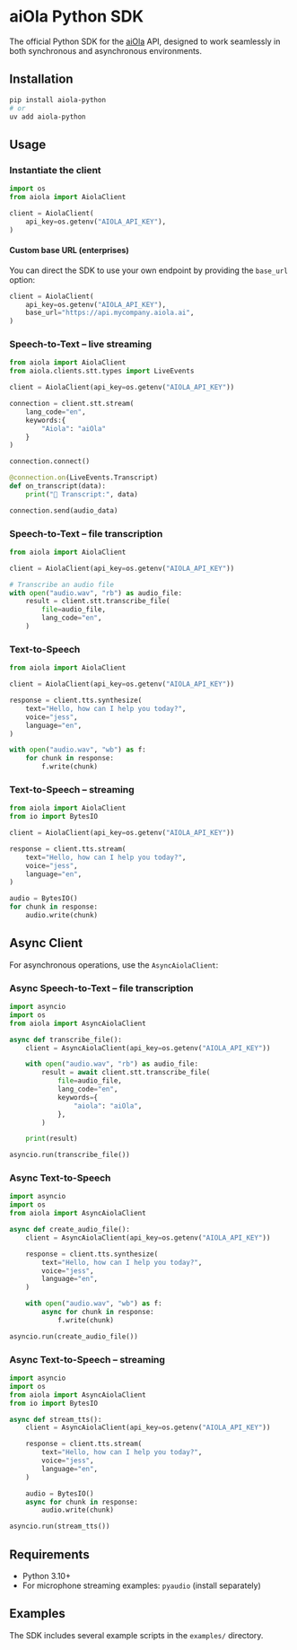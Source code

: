 # aiOla Python SDK

The official Python SDK for the [aiOla](https://aiola.com) API, designed to work seamlessly in both synchronous and asynchronous environments.

## Installation

```bash
pip install aiola-python
# or
uv add aiola-python
```

## Usage

### Instantiate the client

```python
import os
from aiola import AiolaClient

client = AiolaClient(
    api_key=os.getenv("AIOLA_API_KEY"),
)
```

#### Custom base URL (enterprises)

You can direct the SDK to use your own endpoint by providing the `base_url` option:

```python
client = AiolaClient(
    api_key=os.getenv("AIOLA_API_KEY"),
    base_url="https://api.mycompany.aiola.ai",
)
```

### Speech-to-Text – live streaming

```python
from aiola import AiolaClient
from aiola.clients.stt.types import LiveEvents

client = AiolaClient(api_key=os.getenv("AIOLA_API_KEY"))

connection = client.stt.stream(
    lang_code="en",
    keywords:{
        "Aiola": "aiOla"
    }
)

connection.connect()

@connection.on(LiveEvents.Transcript)
def on_transcript(data):
    print("📝 Transcript:", data)

connection.send(audio_data)
```

### Speech-to-Text – file transcription

```python
from aiola import AiolaClient

client = AiolaClient(api_key=os.getenv("AIOLA_API_KEY"))

# Transcribe an audio file
with open("audio.wav", "rb") as audio_file:
    result = client.stt.transcribe_file(
        file=audio_file,
        lang_code="en",
    )

```

### Text-to-Speech

```python
from aiola import AiolaClient

client = AiolaClient(api_key=os.getenv("AIOLA_API_KEY"))

response = client.tts.synthesize(
    text="Hello, how can I help you today?",
    voice="jess",
    language="en",
)

with open("audio.wav", "wb") as f:
    for chunk in response:
        f.write(chunk)
```

### Text-to-Speech – streaming

```python
from aiola import AiolaClient
from io import BytesIO

client = AiolaClient(api_key=os.getenv("AIOLA_API_KEY"))

response = client.tts.stream(
    text="Hello, how can I help you today?",
    voice="jess",
    language="en",
)

audio = BytesIO()
for chunk in response:
    audio.write(chunk)
```

## Async Client

For asynchronous operations, use the `AsyncAiolaClient`:

### Async Speech-to-Text – file transcription

```python
import asyncio
import os
from aiola import AsyncAiolaClient

async def transcribe_file():
    client = AsyncAiolaClient(api_key=os.getenv("AIOLA_API_KEY"))

    with open("audio.wav", "rb") as audio_file:
        result = await client.stt.transcribe_file(
            file=audio_file,
            lang_code="en",
            keywords={
                "aiola": "aiOla",
            },
        )

    print(result)

asyncio.run(transcribe_file())
```

### Async Text-to-Speech

```python
import asyncio
import os
from aiola import AsyncAiolaClient

async def create_audio_file():
    client = AsyncAiolaClient(api_key=os.getenv("AIOLA_API_KEY"))

    response = client.tts.synthesize(
        text="Hello, how can I help you today?",
        voice="jess",
        language="en",
    )

    with open("audio.wav", "wb") as f:
        async for chunk in response:
            f.write(chunk)

asyncio.run(create_audio_file())
```

### Async Text-to-Speech – streaming

```python
import asyncio
import os
from aiola import AsyncAiolaClient
from io import BytesIO

async def stream_tts():
    client = AsyncAiolaClient(api_key=os.getenv("AIOLA_API_KEY"))

    response = client.tts.stream(
        text="Hello, how can I help you today?",
        voice="jess",
        language="en",
    )

    audio = BytesIO()
    async for chunk in response:
        audio.write(chunk)

asyncio.run(stream_tts())
```

## Requirements

- Python 3.10+
- For microphone streaming examples: `pyaudio` (install separately)

## Examples

The SDK includes several example scripts in the `examples/` directory.